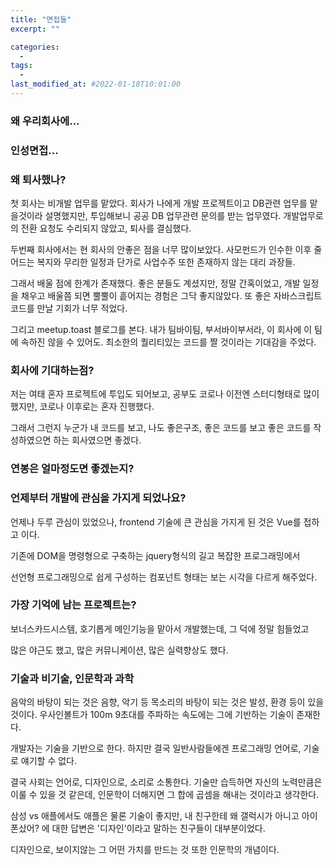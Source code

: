 ```yaml
---
title: "면접들"
excerpt: ""

categories:
  - 
tags:
  - 
last_modified_at: #2022-01-18T10:01:00
---
```


### 왜 우리회사에...
### 인성면접...

### 왜 퇴사했나?
첫 회사는 비개발 업무를 맡았다.
회사가 나에게 개발 프로젝트이고 DB관련 업무를 맡을것이라 설명했지만, 투입해보니 공공 DB 업무관련 문의를 받는 업무였다.
개발업무로의 전환 요청도 수리되지 않았고, 퇴사를 결심했다.

두번째 회사에서는 현 회사의 안좋은 점을 너무 많이보았다.
사모펀드가 인수한 이후 줄어드는 복지와 무리한 일정과 단가로 사업수주
또한 존재하지 않는 대리 과장들.

그래서 배울 점에 한계가 존재했다.
좋은 분들도 계셨지만, 정말 간혹이었고, 개발 일정을 채우고 배울쯤 되면 뿔뿔이 흩어지는 경험은
그닥 좋지않았다. 
또 좋은 자바스크립트 코드를 만날 기회가 너무 적었다.

그리고 meetup.toast 블로그를 본다.
내가 팀바이팀, 부서바이부서라, 이 회사에 이 팀에 속하진 않을 수 있어도.
최소한의 퀄리티있는 코드를 짤 것이라는 기대감을 주었다.


### 회사에 기대하는점?
저는 여태 혼자 프로젝트에 투입도 되어보고, 공부도 코로나 이전엔 스터디형태로 많이 했지만,
코로나 이후로는 혼자 진행했다.

그래서 그런지
누군가 내 코드를 보고, 나도 좋은구조, 좋은 코드를 보고 좋은 코드를 작성하였으면 하는 회사였으면 좋겠다.


### 연봉은 얼마정도면 좋겠는지?


### 언제부터 개발에 관심을 가지게 되었나요?
언제나 두루 관심이 있었으나, frontend 기술에 큰 관심을 가지게 된 것은 Vue를 접하고 이다.

기존에 DOM을 명령형으로 구축하는 jquery형식의 길고 복잡한 프로그래밍에서

선언형 프로그래밍으로 쉽게 구성하는 컴포넌트 형태는 보는 시각을 다르게 해주었다.

### 가장 기억에 남는 프로젝트는?
보너스카드시스템, 호기롭게 메인기능을 맡아서 개발했는데, 그 덕에 정말 힘들었고 

많은 야근도 했고, 많은 커뮤니케이션, 많은 실력향상도 했다.

### 기술과 비기술, 인문학과 과학
음악의 바탕이 되는 것은 음향, 악기 등
목소리의 바탕이 되는 것은 발성, 환경 등이 있을 것이다.
우사인볼트가 100m 9초대를 주파하는 속도에는
그에 기반하는 기술이 존재한다.

개발자는 기술을 기반으로 한다.
하지만 결국 일반사람들에겐 프로그래밍 언어로, 기술로 얘기할 수 없다.

결국 사회는 언어로, 디자인으로, 소리로 소통한다.
기술만 습득하면 자신의 노력만큼은 이룰 수 있을 것 같은데, 
인문학이 더해지면 그 합에 곱셈을 해내는 것이라고 생각한다.

삼성 vs 애플에서도 
애플은 물론 기술이 좋지만, 내 친구한테 왜 갤럭시가 아니고 아이폰샀어? 
에 대한 답변은
'디자인'이라고 말하는 친구들이 대부분이었다.

디자인으로, 보이지않는 그 어떤 가치를 만드는 것 또한 인문학의 개념이다.

